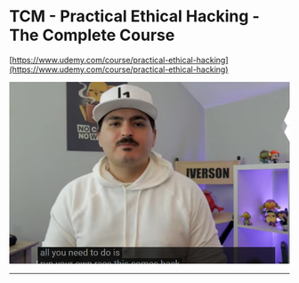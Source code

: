 # TCM - Practical Ethical Hacking - The Complete Course

[https://www.udemy.com/course/practical-ethical-hacking](https://www.udemy.com/course/practical-ethical-hacking)

![TCM%20-%20Practical%20Ethical%20Hacking%20-%20The%20Complete%20Cou%205698b70b2de642be84d15f18a7ffab2f/Untitled.png](TCM%20-%20Practical%20Ethical%20Hacking%20-%20The%20Complete%20Cou%205698b70b2de642be84d15f18a7ffab2f/Untitled.png)

---